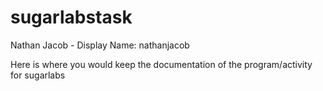# sugarlabstask
Nathan Jacob - Display Name: nathanjacob

Here is where you would keep the documentation of the program/activity for sugarlabs

